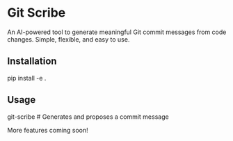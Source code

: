 # Git Scribe

An AI-powered tool to generate meaningful Git commit messages from code changes. Simple, flexible, and easy to use.

## Installation
pip install -e .

## Usage
git-scribe  # Generates and proposes a commit message

More features coming soon!